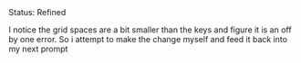 <div class="tag-center">
    <span class="tag ok">Status: Refined</span>
</div>

I notice the grid spaces are a bit smaller than the keys and figure it is an off by one error.  So i attempt to make the change myself and feed it back into my next prompt